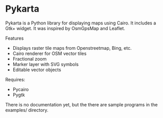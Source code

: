 Pykarta
=======

Pykarta is a Python library for displaying maps using Cairo. It includes
a Gtk+ widget. It was inspired by OsmGpsMap and Leaflet.

Features
 * Displays raster tile maps from Openstreetmap, Bing, etc.
 * Cairo renderer for OSM vector tiles
 * Fractional zoom
 * Marker layer with SVG symbols
 * Editable vector objects

Requires:
 * Pycairo
 * Pygtk

There is no documentation yet, but the there are sample programs 
in the examples/ directory.


